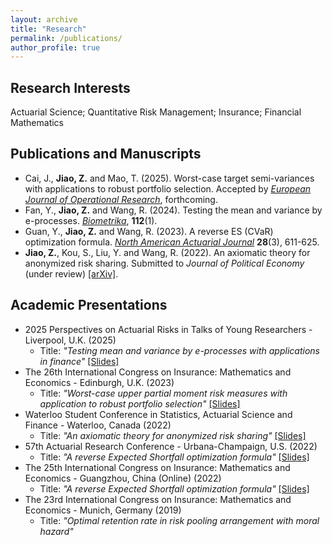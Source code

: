```yaml
---
layout: archive
title: "Research"
permalink: /publications/
author_profile: true
---
```


<h2>Research Interests</h2>
Actuarial Science; Quantitative Risk Management; Insurance; Financial Mathematics

<h2>Publications and Manuscripts</h2>

* Cai, J., <b>Jiao, Z.</b> and Mao, T. (2025). Worst-case target semi-variances with applications to robust portfolio selection. Accepted by [<i>European Journal of Operational Research</i>](https://www.sciencedirect.com/journal/european-journal-of-operational-research), forthcoming.
* Fan, Y., <b>Jiao, Z.</b> and Wang, R. (2024). Testing the mean and variance by e-processes. [<i>Biometrika</i>](https://academic.oup.com/biomet/advance-article/doi/10.1093/biomet/asae049/7796539), <b>112</b>(1).
*  Guan, Y., <b>Jiao, Z.</b> and Wang, R. (2023). A reverse ES (CVaR) optimization formula. [<i>North American Actuarial Journal</i>](https://doi.org/10.1080/10920277.2023.2249524) <b>28</b>(3), 611-625.
* <b>Jiao, Z.</b>, Kou, S., Liu, Y. and Wang, R. (2022). An axiomatic theory for anonymized risk sharing. Submitted to *Journal of Political Economy* (under review) [[arXiv]](https://arxiv.org/abs/2208.07533).
  
 <!--  <i>North American Actuarial Journal</i>, <b>28</b>(3), 611-625. [[NAAJ]](https://doi.org/10.1080/10920277.2023.2249524), [[arXiv]](https://arxiv.org/abs/2203.02599) -->
  <!--  <b>Jiao, Z.</b> (2019). Optimal mutual risking sharing arrangement with moral hazard. <i>Graduate Dissertation</i> - Advisor: Ming Zhou. -->

<h2>Academic Presentations</h2>

* 2025 Perspectives on Actuarial Risks in Talks of Young Researchers - Liverpool, U.K. (2025)
  * Title: <i>"Testing mean and variance by e-processes with applications in finance"</i>  [[Slides]](http://zhanyij.github.io/files/25_party.pdf)
* The 26th International Congress on Insurance: Mathematics and Economics - Edinburgh, U.K. (2023)
  * Title: <i>"Worst-case upper partial moment risk measures with application to robust portfolio selection"</i>  [[Slides]](http://zhanyij.github.io/files/26th_ime.pdf)
* Waterloo Student Conference in Statistics, Actuarial Science and Finance - Waterloo, Canada (2022)
  * Title: <i>"An axiomatic theory for anonymized risk sharing"</i>  [[Slides]](http://zhanyij.github.io/files/uw.pdf)
* 57th Actuarial Research Conference - Urbana-Champaign, U.S. (2022)
  * Title: <i>"A reverse Expected Shortfall optimization formula"</i>  [[Slides]](http://zhanyij.github.io/files/57th_arc.pdf)
* The 25th International Congress on Insurance: Mathematics and Economics - Guangzhou, China (Online) (2022)
  * Title: <i>"A reverse Expected Shortfall optimization formula"</i>  [[Slides]](http://zhanyij.github.io/files/25th_ime.pdf)
* The 23rd International Congress on Insurance: Mathematics and Economics - Munich, Germany (2019)
  * Title: <i>"Optimal retention rate in risk pooling arrangement with moral hazard"</i>
